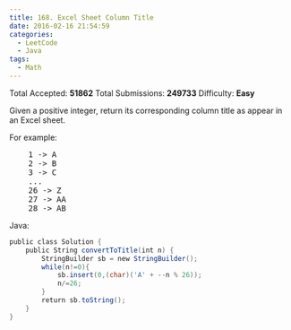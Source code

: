 ```yaml
---
title: 168. Excel Sheet Column Title
date: 2016-02-16 21:54:59
categories:
  - LeetCode
  - Java
tags:
  - Math
---
```


Total Accepted: **51862**
Total Submissions: **249733**
Difficulty: **Easy**

Given a positive integer, return its corresponding column title as appear in an Excel sheet.

For example:

<pre>
    1 -> A
    2 -> B
    3 -> C
    ...
    26 -> Z
    27 -> AA
    28 -> AB
</pre>

<!-- more -->

Java:

``` java
public class Solution {
    public String convertToTitle(int n) {
        StringBuilder sb = new StringBuilder();
        while(n!=0){    
            sb.insert(0,(char)('A' + --n % 26));
            n/=26;
        }
        return sb.toString();
    }
}
```